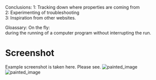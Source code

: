 

Conclusions:
1: Tracking down where properties are coming from<br>
2: Experimenting of troubleshooting<br>
3: Inspiration from other websites.<br>

Gloassary:
On the fly:<br>
during the running of a computer program without interrupting the run.<br>


# Screenshot #
Example screenshot is taken here.
Please see.
![painted_image](chrome_dev1.png)
![painted_image](chrome_dev2.png)